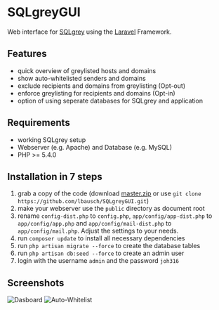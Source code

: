 SQLgreyGUI
==========

Web interface for [SQLgrey](http://sqlgrey.sourceforge.net/) using the [Laravel](http://laravel.com/) Framework.


## Features
* quick overview of greylisted hosts and domains
* show auto-whitelisted senders and domains
* exclude recipients and domains from greylisting (Opt-out)
* enforce greylisting for recipients and domains (Opt-in)
* option of using seperate databases for SQLgrey and application


## Requirements
* working SQLgrey setup
* Webserver (e.g. Apache) and Database (e.g. MySQL)
* PHP >= 5.4.0


## Installation in 7 steps
1. grab a copy of the code (download [master.zip](https://github.com/lbausch/SQLgreyGUI/archive/master.zip) or use `git clone https://github.com/lbausch/SQLgreyGUI.git`)
2. make your webserver use the `public` directory as document root
3. rename `config-dist.php` to `config.php`, `app/config/app-dist.php` to `app/config/app.php` and `app/config/mail-dist.php` to `app/config/mail.php`. Adjust the settings to your needs.
4. run `composer update` to install all necessary dependencies
5. run `php artisan migrate --force` to create the database tables
6. run `php artisan db:seed --force` to create an admin user
7. login with the username `admin` and the password `joh316`


## Screenshots
![Dasboard](/../screenshots/screenshots/dashboard.png?raw=true "Dashboard")
![Auto-Whitelist](/../screenshots/screenshots/auto-whitelist.png?raw=true "Auto-Whitelist")
